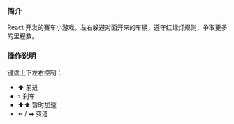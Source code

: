 ### 简介


React 开发的赛车小游戏。左右躲避对面开来的车辆，遵守红绿灯规则，争取更多的里程数。


### 操作说明

键盘上下左右控制：

- ⬆️ 前进
- ⤵️ 刹车
- ⬆️⬆️ 暂时加速
- ⬅️ / ➡️ 变道
